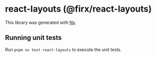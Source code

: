 # react-layouts (@firx/react-layouts)

This library was generated with [Nx](https://nx.dev).

## Running unit tests

Run `pnpm nx test react-layouts` to execute the unit tests.
